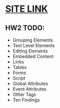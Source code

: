 # [SITE LINK](https://teamtracker-df799.firebaseapp.com)

## HW2 TODO:
- Grouping Elements
- Text Level Elements
- Editing Elements
- Embedded Content
- Links
- Tables
- Forms
- Script
- Global Attributes
- Event Attributes
- Other Tags
- Ten Findings